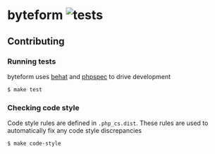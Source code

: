 # byteform ![tests](https://github.com/amneale/byteform/workflows/tests/badge.svg)

## Contributing
### Running tests
byteform uses [behat](https://behat.org) and [phpspec](http://www.phpspec.net) to drive development

```bash
$ make test
```

### Checking code style
Code style rules are defined in `.php_cs.dist`. These rules are used to automatically fix any code style discrepancies

```bash
$ make code-style
```